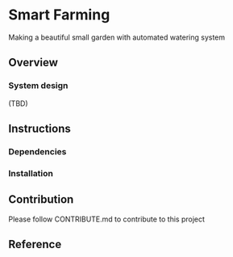 # Smart Farming
Making a beautiful small garden with automated watering system

## Overview
### System design
(TBD)

## Instructions
### Dependencies

### Installation

## Contribution
Please follow CONTRIBUTE.md to contribute to this project

## Reference
